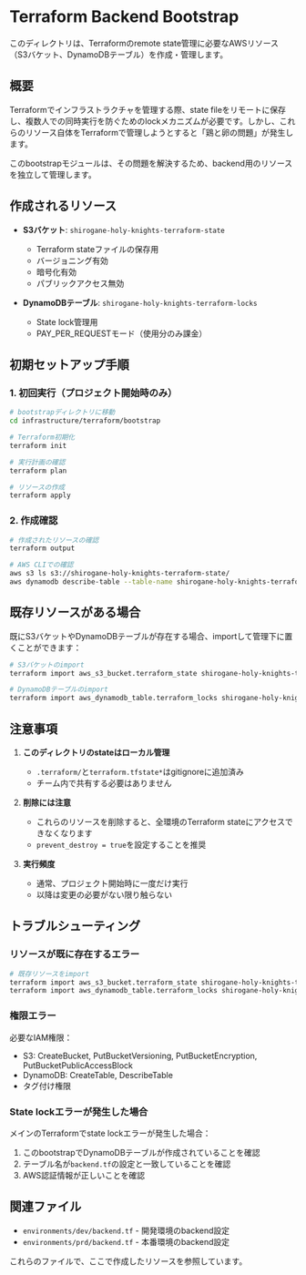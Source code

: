 # Terraform Backend Bootstrap

このディレクトリは、Terraformのremote state管理に必要なAWSリソース（S3バケット、DynamoDBテーブル）を作成・管理します。

## 概要

Terraformでインフラストラクチャを管理する際、state fileをリモートに保存し、複数人での同時実行を防ぐためのlockメカニズムが必要です。しかし、これらのリソース自体をTerraformで管理しようとすると「鶏と卵の問題」が発生します。

このbootstrapモジュールは、その問題を解決するため、backend用のリソースを独立して管理します。

## 作成されるリソース

- **S3バケット**: `shirogane-holy-knights-terraform-state`
  - Terraform stateファイルの保存用
  - バージョニング有効
  - 暗号化有効
  - パブリックアクセス無効

- **DynamoDBテーブル**: `shirogane-holy-knights-terraform-locks`
  - State lock管理用
  - PAY_PER_REQUESTモード（使用分のみ課金）

## 初期セットアップ手順

### 1. 初回実行（プロジェクト開始時のみ）

```bash
# bootstrapディレクトリに移動
cd infrastructure/terraform/bootstrap

# Terraform初期化
terraform init

# 実行計画の確認
terraform plan

# リソースの作成
terraform apply
```

### 2. 作成確認

```bash
# 作成されたリソースの確認
terraform output

# AWS CLIでの確認
aws s3 ls s3://shirogane-holy-knights-terraform-state/
aws dynamodb describe-table --table-name shirogane-holy-knights-terraform-locks
```

## 既存リソースがある場合

既にS3バケットやDynamoDBテーブルが存在する場合、importして管理下に置くことができます：

```bash
# S3バケットのimport
terraform import aws_s3_bucket.terraform_state shirogane-holy-knights-terraform-state

# DynamoDBテーブルのimport
terraform import aws_dynamodb_table.terraform_locks shirogane-holy-knights-terraform-locks
```

## 注意事項

1. **このディレクトリのstateはローカル管理**
   - `.terraform/`と`terraform.tfstate*`はgitignoreに追加済み
   - チーム内で共有する必要はありません

2. **削除には注意**
   - これらのリソースを削除すると、全環境のTerraform stateにアクセスできなくなります
   - `prevent_destroy = true`を設定することを推奨

3. **実行頻度**
   - 通常、プロジェクト開始時に一度だけ実行
   - 以降は変更の必要がない限り触らない

## トラブルシューティング

### リソースが既に存在するエラー

```bash
# 既存リソースをimport
terraform import aws_s3_bucket.terraform_state shirogane-holy-knights-terraform-state
terraform import aws_dynamodb_table.terraform_locks shirogane-holy-knights-terraform-locks
```

### 権限エラー

必要なIAM権限：
- S3: CreateBucket, PutBucketVersioning, PutBucketEncryption, PutBucketPublicAccessBlock
- DynamoDB: CreateTable, DescribeTable
- タグ付け権限

### State lockエラーが発生した場合

メインのTerraformでstate lockエラーが発生した場合：

1. このbootstrapでDynamoDBテーブルが作成されていることを確認
2. テーブル名が`backend.tf`の設定と一致していることを確認
3. AWS認証情報が正しいことを確認

## 関連ファイル

- `environments/dev/backend.tf` - 開発環境のbackend設定
- `environments/prd/backend.tf` - 本番環境のbackend設定

これらのファイルで、ここで作成したリソースを参照しています。